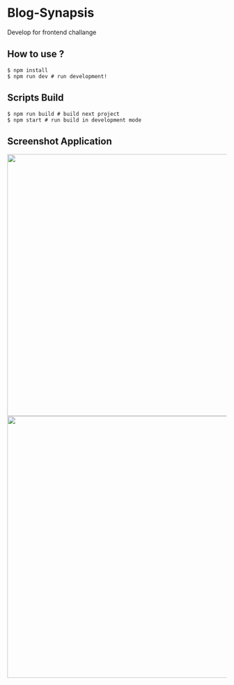 # Blog-Synapsis

Develop for frontend challange

## How to use ?

```
$ npm install
$ npm run dev # run development!
```

## Scripts Build

```
$ npm run build # build next project
$ npm start # run build in development mode
```

## Screenshot Application

<img src="https://github.com/DwikiCahyo/blog-synapsis/assets/70952085/92e7bcf0-baf3-4231-aae1-7547d84296e4" width="1000" height ="600"/>
<img src="https://github.com/DwikiCahyo/blog-synapsis/assets/70952085/3f88a845-42c3-4b4e-80e6-5e322e87bd5e" width="1000" height ="600"/>


